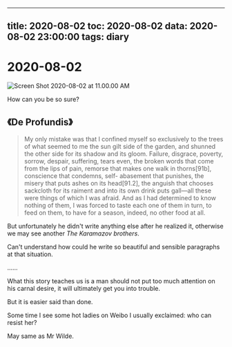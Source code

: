 
---
title: 2020-08-02
toc: 2020-08-02
data: 2020-08-02 23:00:00
tags: diary
---


# 2020-08-02

![Screen Shot 2020-08-02 at 11.00.00 AM](https://tva1.sinaimg.cn/large/007S8ZIlgy1ghca9owe8ej30wg0ae421.jpg)

How can you be so sure?

## 《De Profundis》

> My only mistake was that I confined myself so exclusively to the trees of what seemed to me the sun gilt side of the garden, and shunned the other side for its shadow and its gloom. Failure, disgrace, poverty, sorrow, despair, suffering, tears even, the broken words that come from the lips of pain, remorse that makes one walk in thorns[91b], conscience that condemns, self- abasement that punishes, the misery that puts ashes on its head[91.2], the anguish that chooses sackcloth for its raiment and into its own drink puts gall—all these were things of which I was afraid. And as I had determined to know nothing of them, I was forced to taste each one of them in turn, to feed on them, to have for a season, indeed, no other food at all.



But unfortunately he didn't write anything else after he realized it, otherwise we may see another *The Karamazov brothers*.

Can't understand how could he write so beautiful and sensible paragraphs at that situation.

……

What this story teaches us is a man should not put too much attention on his carnal desire, it will ultimately get you into trouble.

But it is easier said than done.

Some time I see some hot ladies on Weibo I usually exclaimed: who can resist her?

May same as Mr Wilde.

